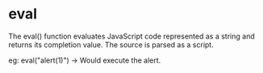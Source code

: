 # eval

The eval() function evaluates JavaScript code represented as a string and returns its completion value. The source is parsed as a script.

eg: eval("alert(1)") -> Would execute the alert.